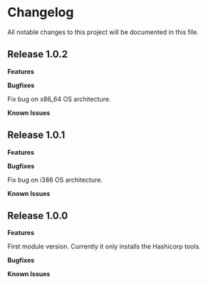# Changelog

All notable changes to this project will be documented in this file.

## Release 1.0.2

**Features**

**Bugfixes**

Fix bug on x86_64 OS architecture.

**Known Issues**

## Release 1.0.1

**Features**

**Bugfixes**

Fix bug on i386 OS architecture.

**Known Issues**

## Release 1.0.0

**Features**

First module version. Currently it only installs the Hashicorp tools.

**Bugfixes**

**Known Issues**
